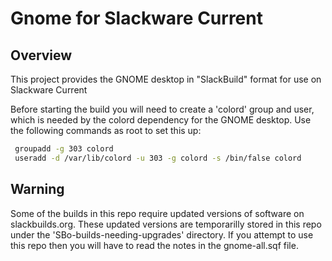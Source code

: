 ﻿# Gnome for Slackware Current
## Overview
This project provides the GNOME desktop in "SlackBuild" format for use on Slackware Current

Before starting the build you will need to create a 'colord' group and user, which is needed by the colord dependency for the GNOME desktop. Use the following commands as root to set this up:
```bash
 groupadd -g 303 colord
 useradd -d /var/lib/colord -u 303 -g colord -s /bin/false colord
```

## Warning
Some of the builds in this repo require updated versions of software on slackbuilds.org. These updated versions are temporarilly stored in this repo under the 'SBo-builds-needing-upgrades' directory. If you attempt to use this repo then you will have to read the notes in the gnome-all.sqf file.
